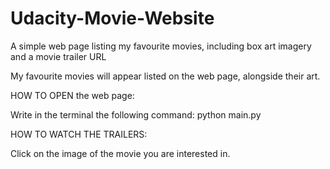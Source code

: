# Udacity-Movie-Website
A simple web page listing my favourite movies, including box art imagery and a movie trailer URL

My favourite movies will appear listed on the web page, alongside their art.

HOW TO OPEN the web page:

Write in the terminal the following command:   python main.py

HOW TO WATCH THE TRAILERS:

Click on the image of the movie you are interested in.
